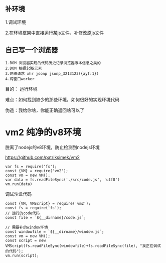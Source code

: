 ## 补环境

1.调试环境

2.在环境框架中直接运行某js文件，补修改原js文件

## 自己写一个浏览器

    1.BOM 浏览器实现的代码历史记录浏览器版本信息之类的
    2.DOM 根据id取元素
    3.网络请求 xhr jsonp jsonp_3213123({ayf:1})
    4.跨窗口worker

目的： 运行环境

难点：如何找到缺少的那些环境，如何很好的实现环境代码

伪造：我给你啥，你能正确返回啥可以了

# vm2 纯净的v8环境

脱离了nodejs的v8环境，防止检测到nodejs环境

https://github.com/patriksimek/vm2

    var fs = require('fs');
    const {VM} = require('vm2');
    const vm = new VM();
    var data = fs.readFileSync('./src/code.js', 'utf8')
    vm.run(data)

调试沙盒代码

    const {VM, VMScript} = require('vm2');
    const fs = require('fs');
    // 运行的code代码
    const file = `${__dirname}/code.js`;
    
    // 需要补的window环境
    const windowfile = `${__dirname}/window.js`;
    const vm = new VM();
    const script = new VMScript(fs.readFileSync(windowfile)+fs.readFileSync(file), "我正在调试的代码");
    vm.run(script);

